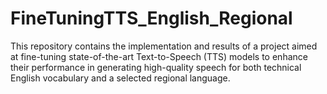 # FineTuningTTS_English_Regional
This repository contains the implementation and results of a project aimed at fine-tuning state-of-the-art Text-to-Speech (TTS) models to enhance their performance in generating high-quality speech for both technical English vocabulary and a selected regional language.

